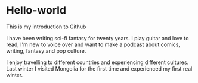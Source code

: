 # Hello-world
This is my introduction to Github
<p>I have been writing sci-fi fantasy for twenty years. I play guitar and love to read, I'm new to voice over and want to make a podcast about comics, writing, fantasy and pop culture.</p>
<p>I enjoy travelling to different countries and experiencing different cultures. Last winter I visited Mongolia for the first time and experienced my first real winter.</p>
